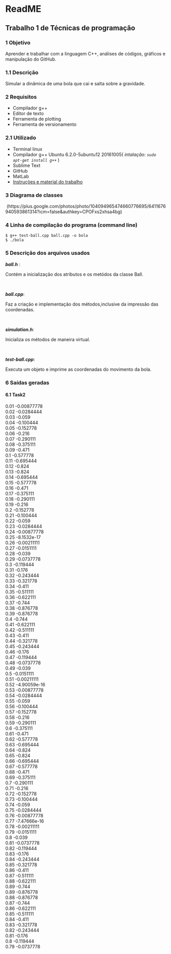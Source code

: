 <h1> ReadME </h1>

<h2> Trabalho 1 de Técnicas de programação </h2>

<h3> 1 Objetivo </h3>
 <p>
 Aprender e trabalhar com a linguagem C++, análises de códigos, gráficos e manipulação do GitHub.
 </p>
 
<h3> 1.1 Descrição </h3>
<p>
Simular a dinâmica de uma bola que cai e salta sobre a gravidade.
</p>
<h3>2 Requisitos </h3>

 * Compilador g++
 * Editor de texto
 * Ferramenta de plotting
 * Ferramenta de versionamento
 
 <h3> 2.1 Utilizado </h3>
 
 * Terminal linux
 * Compilador g++ Ubuntu 6.2.0-5ubuntu12 20161005( _intalação: ```sudo apt-get install g++```_ )
 * Sublime Text
 * GitHub
 * MatLab
 * [Instruções e material do trabalho](http://www.robots.ox.ac.uk/~victor/teaching/labs/b16/)
  
  <h3> 3 Diagrama de classes </h3> 
  (https://plus.google.com/photos/photo/104094965474660776695/6411676940593861314?icm=false&authkey=CPOFxs2xhsa4bg)
  
 <h3> 4 Linha de compilação do programa (command line) </h3>

```
$ g++ test-ball.cpp ball.cpp -o bola                                                   
$ ./bola

```
 <h3> 5 Descrição dos arquivos usados </h3>
 
 ***ball.h*** :<p>Contém a inicialização dos atributos e os metódos da classe Ball.</p><br />
 
 ***ball.cpp***:<p>Faz a criação e implementação dos métodos,inclusive da impressão das coordenadas.</p><br />
 
 ***simulation.h***:<p>Inicializa os métodos de maneira virtual.</p><br />
 
 ***test-ball.cpp***:<p>Executa um objeto e imprime as coordenadas do movimento da bola.</p>
 
 <h3>6 Saídas geradas</h3>
 
 <h4>6.1 Task2</h4>
 <p>
0.01 -0.00877778 <br />
0.02 -0.0284444<br />
0.03 -0.059<br />
0.04 -0.100444<br />
0.05 -0.152778<br />
0.06 -0.216<br />
0.07 -0.290111<br />
0.08 -0.375111<br />
0.09 -0.471<br />
0.1 -0.577778<br />
0.11 -0.695444<br />
0.12 -0.824<br />
0.13 -0.824<br />
0.14 -0.695444<br />
0.15 -0.577778<br />
0.16 -0.471<br />
0.17 -0.375111<br />
0.18 -0.290111<br />
0.19 -0.216<br />
0.2 -0.152778<br />
0.21 -0.100444<br />
0.22 -0.059<br />
0.23 -0.0284444<br />
0.24 -0.00877778<br />
0.25 -8.1532e-17<br />
0.26 -0.00211111<br />
0.27 -0.0151111<br />
0.28 -0.039<br />
0.29 -0.0737778<br />
0.3 -0.119444<br />
0.31 -0.176<br />
0.32 -0.243444<br />
0.33 -0.321778<br />
0.34 -0.411<br />
0.35 -0.511111<br />
0.36 -0.622111<br />
0.37 -0.744<br />
0.38 -0.876778<br />
0.39 -0.876778<br />
0.4 -0.744<br />
0.41 -0.622111<br />
0.42 -0.511111<br />
0.43 -0.411<br />
0.44 -0.321778<br />
0.45 -0.243444<br />
0.46 -0.176<br />
0.47 -0.119444<br />
0.48 -0.0737778<br />
0.49 -0.039<br />
0.5 -0.0151111<br />
0.51 -0.00211111<br />
0.52 -4.90059e-16<br />
0.53 -0.00877778<br />
0.54 -0.0284444<br />
0.55 -0.059<br />
0.56 -0.100444<br />
0.57 -0.152778<br />
0.58 -0.216<br />
0.59 -0.290111<br />
0.6 -0.375111<br />
0.61 -0.471<br />
0.62 -0.577778<br />
0.63 -0.695444<br />
0.64 -0.824<br />
0.65 -0.824<br />
0.66 -0.695444<br />
0.67 -0.577778<br />
0.68 -0.471<br />
0.69 -0.375111<br />
0.7 -0.290111<br />
0.71 -0.216<br />
0.72 -0.152778<br />
0.73 -0.100444<br />
0.74 -0.059<br />
0.75 -0.0284444<br />
0.76 -0.00877778<br />
0.77 -7.47666e-16<br />
0.78 -0.00211111<br />
0.79 -0.0151111<br />
0.8 -0.039<br />
0.81 -0.0737778<br />
0.82 -0.119444<br />
0.83 -0.176<br />
0.84 -0.243444<br />
0.85 -0.321778<br />
0.86 -0.411<br />
0.87 -0.511111<br />
0.88 -0.622111<br />
0.89 -0.744<br />
0.89 -0.876778<br />
0.88 -0.876778<br />
0.87 -0.744<br />
0.86 -0.622111<br />
0.85 -0.511111<br />
0.84 -0.411<br />
0.83 -0.321778<br />
0.82 -0.243444<br />
0.81 -0.176<br />
0.8 -0.119444<br />
0.79 -0.0737778<br />


 
